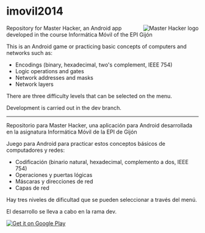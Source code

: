 # imovil2014

<img src="https://github.com/jentrialgo/imovil2014/blob/master/artwork/ic_launcher.svg" align="right"
     title="Master Hacker logo">

Repository for Master Hacker, an Android app developed in the course
Informática Móvil of the EPI Gijón

This is an Android game or practicing basic concepts of computers and 
networks such as:

- Encodings (binary, hexadecimal, two's complement, IEEE 754)
- Logic operations and gates
- Network addresses and masks
- Network layers

There are three difficulty levels that can be selected on the menu.

Development is carried out in the dev branch.

***

Repositorio para Master Hacker, una aplicación para Android desarrollada en
la asignatura Informática Móvil de la EPI de Gijón

Juego para Android para practicar estos conceptos básicos de computadores y redes:

- Codificación (binario natural, hexadecimal, complemento a dos, IEEE 754)
- Operaciones y puertas lógicas
- Máscaras y direcciones de red
- Capas de red

Hay tres niveles de dificultad que se pueden seleccionar a través del menú.

El desarrollo se lleva a cabo en la rama dev.

[![Get it on Google Play](https://play.google.com/intl/en_us/badges/images/generic/en_badge_web_generic.png)](https://play.google.com/store/apps/details?id=es.uniovi.imovil.fcrtrainer)
